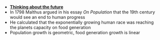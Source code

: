 - **[Thinking about the future](../notes/Thinking_about_the_future)**
- In 1798 Malthus argued in his essay *On Population* that the 19th century would see an end to human progress 
- He calculated that the exponentially growing human race was reaching the planets capacity on food generation 
- Population growth is geometric, food generation growth is linear